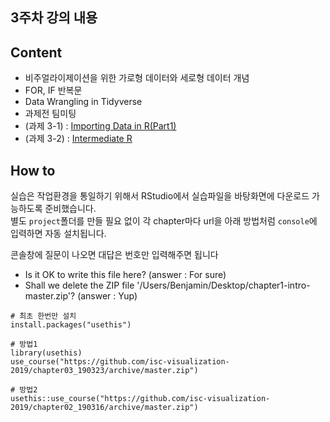 3주차 강의 내용
---

Content
---

  - 비주얼라이제이션을 위한 가로형 데이터와 세로형 데이터 개념
  - FOR, IF 반복문
  - Data Wrangling in Tidyverse
  - 과제전 팀미팅
  - (과제 3-1) : [Importing Data in R(Part1)](https://www.datacamp.com/courses/importing-data-in-r-part-1)
  - (과제 3-2) : [Intermediate R](https://www.datacamp.com/courses/intermediate-r)


How to
---

실습은 작업환경을 통일하기 위해서 RStudio에서 실습파일을 바탕화면에 다운로드 가능하도록 준비했습니다.  
별도 `project`폴더를 만들 필요 없이 각 chapter마다 url을 아래 방법처럼 `console`에 입력하면 자동 설치됩니다.

콘솔창에 질문이 나오면 대답은 번호만 입력해주면 됩니다
- Is it OK to write this file here? (answer : For sure)  
- Shall we delete the ZIP file '/Users/Benjamin/Desktop/chapter1-intro-master.zip'? (answer : Yup)

```
# 최초 한번만 설치
install.packages("usethis")  

# 방법1
library(usethis) 
use_course("https://github.com/isc-visualization-2019/chapter03_190323/archive/master.zip")

# 방법2
usethis::use_course("https://github.com/isc-visualization-2019/chapter02_190316/archive/master.zip")
```

